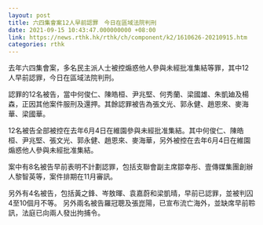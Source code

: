 ```yaml
---
layout: post
title: 六四集會案12人早前認罪　今日在區域法院判刑
date: 2021-09-15 10:43:47.000000000 +08:00
link: https://news.rthk.hk/rthk/ch/component/k2/1610626-20210915.htm
categories: rthk
---
```


去年六四集會案，多名民主派人士被控煽惑他人參與未經批准集結等罪，其中12人早前認罪，今日在區域法院判刑。

認罪的12名被告，當中何俊仁、陳皓桓、尹兆堅、何秀蘭、梁國雄、朱凱廸及楊森，正因其他案件服刑及還押。其餘認罪被告為張文光、郭永健、趙恩來、麥海華、梁國華。

12名被告全部被控在去年6月4日在維園參與未經批准集結。其中何俊仁、陳皓桓、尹兆堅、張文光、郭永健、趙恩來、麥海華，另外被控在去年6月4日在維園煽惑他人參與未經批准集結。

案中有8名被告早前表明不計劃認罪，包括支聯會副主席鄒幸彤、壹傳媒集團創辦人黎智英等，案件排期在11月審訊。

另外有4名被告，包括黃之鋒、岑敖暉、袁嘉蔚和梁凱晴，早前已認罪，並被判囚4至10個月不等。 另外兩名被告羅冠聰及張崑陽，已宣布流亡海外，並缺席早前聆訊，法庭已向兩人發出拘捕令。
